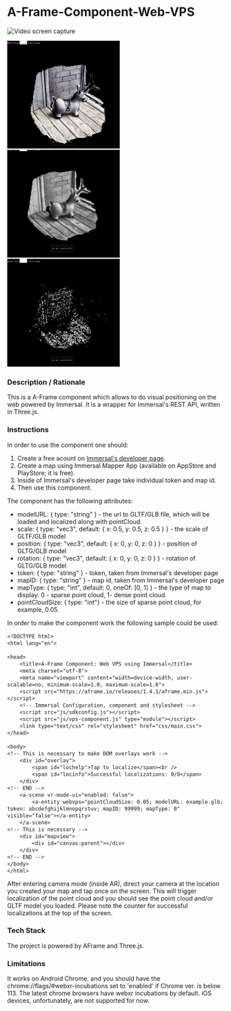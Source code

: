 # A-Frame-Component-Web-VPS
<img src="img/screenshot.gif" title="Video screen capture" alt="Video screen capture" height="400">
<p float="left">
<img src="img/glb.jpg" title="GLB model generated" alt="GLB model generated" height="250">
<img src="img/dense.jpg" title="Dense map generated" alt="Dense map generated"  height="250">
<img src="img/sparse.jpg" title="Sparse map generated" alt="Sparse map generated" height="250">
</p>


### **Description / Rationale**
This is a A-Frame component which allows to do visual positioning on the web powered by Immersal. It is a wrapper for Immersal's REST API, written in Three.js.  

### **Instructions**

In order to use the component one should: 
1. Create a free acount on <a href="https://developers.immersal.com/"> Immersal's developer page</a>.
2. Create a map using Immersal Mapper App (available on AppStore and PlayStore; it is free).
3. Inside of Immersal's developer page take individual token and map id.
3. Then use this component. 

The component has the following attributes: 
* modelURL: { type: "string" } - the url to GLTF/GLB file, which will be loaded and localized along with pointCloud. 
* scale: { type: "vec3", default: { x: 0.5, y: 0.5, z: 0.5 } } - the scale of GLTF/GLB model
* position: { type: "vec3", default: { x: 0, y: 0, z: 0 } } - position of GLTG/GLB model
* rotation: { type: "vec3", default: { x: 0, y: 0, z: 0 } } - rotation of GLTG/GLB model
* token: { type: "string" } - token, taken from Immersal's developer page
* mapID: { type: "string" } - map id, taken from Immersal's developer page
* mapType: { type: "int", default: 0, oneOf: [0, 1] } - the type of map to display. 0 - sparse point cloud, 1- dense point cloud.
* pointCloudSize: { type: "int"} - the size of sparse point cloud, for example, 0.05.

In order to make the component work the following sample could be used:
```
<!DOCTYPE html>
<html lang="en">

<head>
    <title>A-Frame Component: Web VPS using Immersal</title>
    <meta charset="utf-8">
    <meta name="viewport" content="width=device-width, user-scalable=no, minimum-scale=1.0, maximum-scale=1.0">
    <script src="https://aframe.io/releases/1.4.1/aframe.min.js"></script>
    <!-- Immersal Configuration, component and stylesheet --> 
    <script src="js/sdkconfig.js"></script>
    <script src="js/vps-component.js" type="module"></script>
    <link type="text/css" rel="stylesheet" href="css/main.css">
</head>

<body>
<!-- This is necessary to make DOM overlays work -->
    <div id="overlay">
        <span id="lochelp">Tap to localize</span><br />
        <span id="locinfo">Successful localizations: 0/0</span>
    </div>
<!-- END -->
    <a-scene vr-mode-ui="enabled: false">
        <a-entity webvps="pointCloudSize: 0.05; modelURL: example.glb; token: abcdefghijklmnopqrstuv; mapID: 99999; mapType: 0" visible="false"></a-entity>
    </a-scene>
<!-- This is necessary -->
    <div id="mapview">
        <div id="canvas-parent"></div>
    </div>
<!-- END -->
</body>
</html>
```
After entering camera mode (inside AR), direct your camera at the location you created your map and tap once on the screen. This will trigger localization of the point cloud and you should see the point cloud and/or GLTF model you loaded. Please note the counter for successful localizations at the top of the screen.  

### **Tech Stack**
The project is powered by AFrame and Three.js. 

### **Limitations**
It works on Android Chrome, and you should have the chrome://flags/#webxr-incubations set to 'enabled' if Chrome ver. is below 113. The latest chrome browsers have webxr incubations by default. iOS devices, unfortunately, are not supported for now. 
